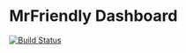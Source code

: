 # MrFriendly Dashboard
[![Build Status](https://drone.k8s.array21.dev/api/badges/MrFriendly-B-V/Dashboard/status.svg)](https://drone.k8s.array21.dev/MrFriendly-B-V/Dashboard)
